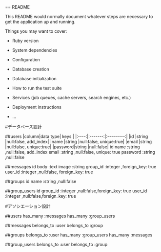 == README

This README would normally document whatever steps are necessary to get the
application up and running.

Things you may want to cover:

* Ruby version

* System dependencies

* Configuration

* Database creation

* Database initialization

* How to run the test suite

* Services (job queues, cache servers, search engines, etc.)

* Deployment instructions

* ...


#データベース設計

##users
|column|data type|    keys   |
|:----:|:-------:|:---------:|
|id    |string   |null:false, add_index|
|name  |string   |null:false, unique:true|
|email |string   |null:false, unique:true|
|password|string |null:false|
id
name        :string   ,null:false, add_index
email       :string   ,null:false, unique: true
password    :string   ,null:false

##messages
id
body        :text
image       :string
group_id    :integer  ,foreign_key: true
user_id     :integer  ,null:false, foreign_key: true

##groups
id
name        :string   ,null:false

##group_users
id
group_id    :integer  ,null:false,foreign_key: true
user_id     :integer  ,null:false,foreign_key: true


#アソシエーション設計

##users
has_many :messages
has_many :group_users

##messages
belongs_to :user
belongs_to :group

##groups
belongs_to :user
has_many :group_users
has_many :messages

##group_users
belongs_to :user
belongs_to :group